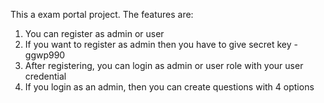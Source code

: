 This a exam portal project. The features are:
1. You can register as admin or user
2. If you want to register as admin then you have to give secret key - ggwp990
3. After registering, you can login as admin or user role with your user credential
4. If you login as an admin, then you can create questions with 4 options